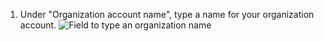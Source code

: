 1. Under "Organization account name", type a name for your organization account.
   ![Field to type an organization name](/assets/images/help/organizations/new-org-name.png)
